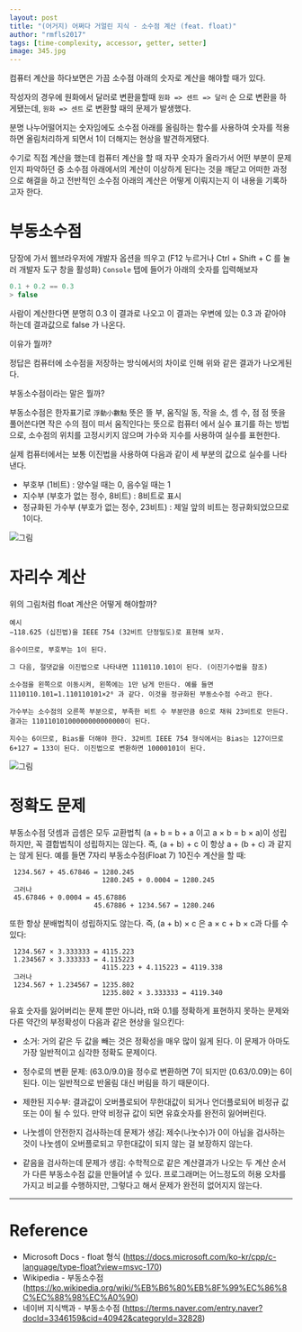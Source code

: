 ```yaml
---
layout: post
title: "(어거지) 어쩌다 거얼린 지식 - 소수점 계산 (feat. float)"
author: "rmfls2017"
tags: [time-complexity, accessor, getter, setter]
image: 345.jpg
---
```


컴퓨터 계산을 하다보면은 가끔 소수점 아래의 숫자로 계산을 해야할 때가 있다.

작성자의 경우에 원화에서 달러로 변환을할때 `원화 => 센트 => 달러` 순 으로 변환을 하게됐는데, `원화 => 센트` 로 변환할 때의 문제가 발생했다.

분명 나누어떨어지는 숫자임에도 소수점 아래를 올림하는 함수를 사용하여 숫자를 적용하면 올림처리하게 되면서 1이 더해지는 현상을 발견하게됐다.

수기로 직접 계산을 했는데 컴퓨터 계산을 할 때 자꾸 숫자가 올라가서 어떤 부분이 문제인지 파악하던 중 소수점 아래에서의 계산이 이상하게 된다는 것을 깨닫고 어떠한 과정으로 해결을 하고 전반적인 소수점 아래의 계산은 어떻게 이뤄지는지 이 내용을 기록하고자 한다.

# 부동소수점

당장에 가서 웹브라우저에 개발자 옵션을 띄우고 (F12 누르거나 Ctrl + Shift + C 를 눌러 개발자 도구 창을 활성화) `Console` 탭에 들어가 아래의 숫자를 입력해보자

```javascript
0.1 + 0.2 == 0.3
> false
```

사람이 계산한다면 분명히 0.3 이 결과로 나오고 이 결과는 우변에 있는 0.3 과 같아야하는데 결과값으로 false 가 나온다.

이유가 뭘까?

정답은 컴퓨터에 소수점을 저장하는 방식에서의 차이로 인해 위와 같은 결과가 나오게된다.

부동소수점이라는 말은 뭘까?

부동소수점은 한자표기로 `浮動小數點` 뜻은 뜰 부, 움직일 동, 작을 소, 셈 수, 점 점 뜻을 풀어쓴다면 작은 수의 점이 떠서 움직인다는 뜻으로 컴퓨터 에서 실수 표기를 하는 방법으로, 소수점의 위치를 고정시키지 않으며 가수와 지수를 사용하여 실수를 표현한다. 

실제 컴퓨터에서는 보통 이진법을 사용하여 다음과 같이 세 부분의 값으로 실수를 나타낸다.

- 부호부 (1비트) : 양수일 때는 0, 음수일 때는 1
- 지수부 (부호가 없는 정수, 8비트) : 8비트로 표시
- 정규화된 가수부 (부호가 없는 정수, 23비트) : 제일 앞의 비트는 정규화되었으므로 1이다.

![그림](https://upload.wikimedia.org/wikipedia/commons/thumb/8/88/General_floating_point_ko.svg/500px-General_floating_point_ko.svg.png)

# 자리수 계산

위의 그림처럼 float 계산은 어떻게 해야할까?

```
예시
−118.625 (십진법)을 IEEE 754 (32비트 단정밀도)로 표현해 보자.

음수이므로, 부호부는 1이 된다.

그 다음, 절댓값을 이진법으로 나타내면 1110110.101이 된다. (이진기수법을 참조)

소수점을 왼쪽으로 이동시켜, 왼쪽에는 1만 남게 만든다. 예를 들면 1110110.101=1.110110101×2⁶ 과 같다. 이것을 정규화된 부동소수점 수라고 한다.

가수부는 소수점의 오른쪽 부분으로, 부족한 비트 수 부분만큼 0으로 채워 23비트로 만든다. 결과는 11011010100000000000000이 된다.

지수는 6이므로, Bias를 더해야 한다. 32비트 IEEE 754 형식에서는 Bias는 127이므로 6+127 = 133이 된다. 이진법으로 변환하면 10000101이 된다.
```

![그림](https://upload.wikimedia.org/wikipedia/commons/thumb/6/68/Float_point_example_frac.svg/600px-Float_point_example_frac.svg.png)

# 정확도 문제

부동소수점 덧셈과 곱셈은 모두 교환법칙 (a + b = b + a 이고 a × b = b × a)이 성립하지만, 꼭 결합법칙이 성립하지는 않는다. 즉, (a + b) + c 이 항상 a + (b + c) 과 같지는 않게 된다. 예를 들면 7자리 부동소수점(Float 7) 10진수 계산을 할 때:

```
 1234.567 + 45.67846 = 1280.245
                       1280.245 + 0.0004 = 1280.245
 그러나
 45.67846 + 0.0004 = 45.67886
                     45.67886 + 1234.567 = 1280.246
```

또한 항상 분배법칙이 성립하지도 않는다. 즉, (a + b) × c 은 a × c + b × c과 다를 수 있다:

```
 1234.567 × 3.333333 = 4115.223
 1.234567 × 3.333333 = 4.115223
                       4115.223 + 4.115223 = 4119.338
 그러나
 1234.567 + 1.234567 = 1235.802
                       1235.802 × 3.333333 = 4119.340
```

유효 숫자를 잃어버리는 문제 뿐만 아니라, π와 0.1를 정확하게 표현하지 못하는 문제와 다른 약간의 부정확성이 다음과 같은 현상을 일으킨다:

- 소거: 거의 같은 두 값을 빼는 것은 정확성을 매우 많이 잃게 된다. 이 문제가 아마도 가장 일반적이고 심각한 정확도 문제이다.

- 정수로의 변환 문제: (63.0/9.0)을 정수로 변환하면 7이 되지만 (0.63/0.09)는 6이 된다. 이는 일반적으로 반올림 대신 버림을 하기 때문이다.

- 제한된 지수부: 결과값이 오버플로되어 무한대값이 되거나 언더플로되어 비정규 값 또는 0이 될 수 있다. 만약 비정규 값이 되면 유효숫자를 완전히 잃어버린다.

- 나눗셈이 안전한지 검사하는데 문제가 생김: 제수(나눗수)가 0이 아님을 검사하는 것이 나눗셈이 오버플로되고 무한대값이 되지 않는 걸 보장하지 않는다.

- 같음을 검사하는데 문제가 생김: 수학적으로 같은 계산결과가 나오는 두 계산 순서가 다른 부동소수점 값을 만들어낼 수 있다. 프로그래머는 어느정도의 허용 오차를 가지고 비교를 수행하지만, 그렇다고 해서 문제가 완전히 없어지지 않는다.

---

# Reference

- Microsoft Docs - float 형식 (https://docs.microsoft.com/ko-kr/cpp/c-language/type-float?view=msvc-170)
- Wikipedia - 부동소수점 (https://ko.wikipedia.org/wiki/%EB%B6%80%EB%8F%99%EC%86%8C%EC%88%98%EC%A0%90)
- 네이버 지식백과 - 부동소수점 (https://terms.naver.com/entry.naver?docId=3346159&cid=40942&categoryId=32828)